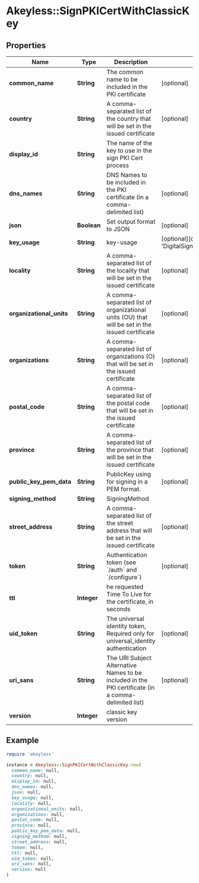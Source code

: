 # Akeyless::SignPKICertWithClassicKey

## Properties

| Name | Type | Description | Notes |
| ---- | ---- | ----------- | ----- |
| **common_name** | **String** | The common name to be included in the PKI certificate | [optional] |
| **country** | **String** | A comma-separated list of the country that will be set in the issued certificate | [optional] |
| **display_id** | **String** | The name of the key to use in the sign PKI Cert process |  |
| **dns_names** | **String** | DNS Names to be included in the PKI certificate (in a comma-delimited list) | [optional] |
| **json** | **Boolean** | Set output format to JSON | [optional] |
| **key_usage** | **String** | key-usage | [optional][default to &#39;DigitalSignature,KeyAgreement,KeyEncipherment&#39;] |
| **locality** | **String** | A comma-separated list of the locality that will be set in the issued certificate | [optional] |
| **organizational_units** | **String** | A comma-separated list of organizational units (OU) that will be set in the issued certificate | [optional] |
| **organizations** | **String** | A comma-separated list of organizations (O) that will be set in the issued certificate | [optional] |
| **postal_code** | **String** | A comma-separated list of the postal code that will be set in the issued certificate | [optional] |
| **province** | **String** | A comma-separated list of the province that will be set in the issued certificate | [optional] |
| **public_key_pem_data** | **String** | PublicKey using for signing in a PEM format. | [optional] |
| **signing_method** | **String** | SigningMethod |  |
| **street_address** | **String** | A comma-separated list of the street address that will be set in the issued certificate | [optional] |
| **token** | **String** | Authentication token (see &#x60;/auth&#x60; and &#x60;/configure&#x60;) | [optional] |
| **ttl** | **Integer** | he requested Time To Live for the certificate, in seconds |  |
| **uid_token** | **String** | The universal identity token, Required only for universal_identity authentication | [optional] |
| **uri_sans** | **String** | The URI Subject Alternative Names to be included in the PKI certificate (in a comma-delimited list) | [optional] |
| **version** | **Integer** | classic key version |  |

## Example

```ruby
require 'akeyless'

instance = Akeyless::SignPKICertWithClassicKey.new(
  common_name: null,
  country: null,
  display_id: null,
  dns_names: null,
  json: null,
  key_usage: null,
  locality: null,
  organizational_units: null,
  organizations: null,
  postal_code: null,
  province: null,
  public_key_pem_data: null,
  signing_method: null,
  street_address: null,
  token: null,
  ttl: null,
  uid_token: null,
  uri_sans: null,
  version: null
)
```

